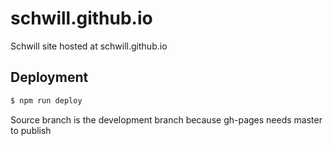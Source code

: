# schwill.github.io
Schwill site hosted at schwill.github.io

## Deployment
```bash
$ npm run deploy
```
Source branch is the development branch because gh-pages needs master to publish
